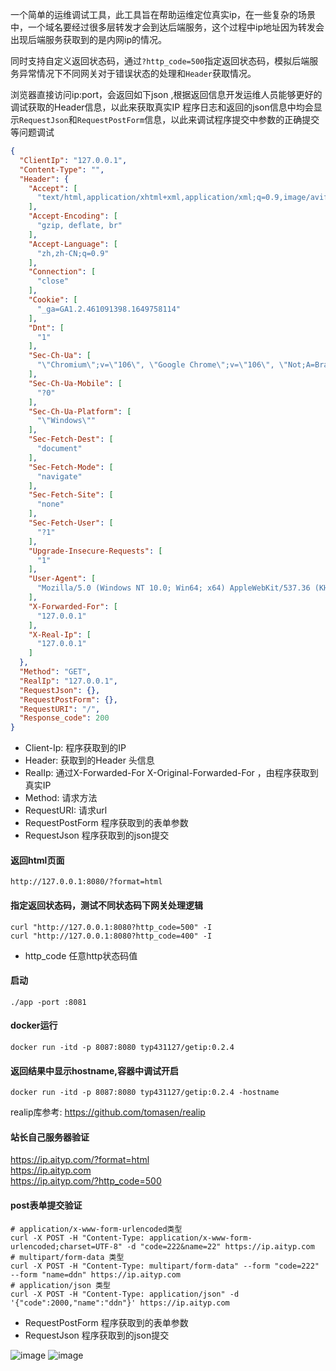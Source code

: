 一个简单的运维调试工具，此工具旨在帮助运维定位真实ip，在一些复杂的场景中，一个域名要经过很多层转发才会到达后端服务，这个过程中ip地址因为转发会出现后端服务获取到的是内网ip的情况。  

同时支持自定义返回状态码，通过`?http_code=500`指定返回状态码，模拟后端服务异常情况下不同网关对于错误状态的处理和`Header`获取情况。

浏览器直接访问ip:port，会返回如下json ,根据返回信息开发运维人员能够更好的调试获取的Header信息，以此来获取真实IP
程序日志和返回的json信息中均会显示`RequestJson`和`RequestPostForm`信息，以此来调试程序提交中参数的正确提交等问题调试
```json
{
  "ClientIp": "127.0.0.1",
  "Content-Type": "",
  "Header": {
    "Accept": [
      "text/html,application/xhtml+xml,application/xml;q=0.9,image/avif,image/webp,image/apng,*/*;q=0.8,application/signed-exchange;v=b3;q=0.9"
    ],
    "Accept-Encoding": [
      "gzip, deflate, br"
    ],
    "Accept-Language": [
      "zh,zh-CN;q=0.9"
    ],
    "Connection": [
      "close"
    ],
    "Cookie": [
      "_ga=GA1.2.461091398.1649758114"
    ],
    "Dnt": [
      "1"
    ],
    "Sec-Ch-Ua": [
      "\"Chromium\";v=\"106\", \"Google Chrome\";v=\"106\", \"Not;A=Brand\";v=\"99\""
    ],
    "Sec-Ch-Ua-Mobile": [
      "?0"
    ],
    "Sec-Ch-Ua-Platform": [
      "\"Windows\""
    ],
    "Sec-Fetch-Dest": [
      "document"
    ],
    "Sec-Fetch-Mode": [
      "navigate"
    ],
    "Sec-Fetch-Site": [
      "none"
    ],
    "Sec-Fetch-User": [
      "?1"
    ],
    "Upgrade-Insecure-Requests": [
      "1"
    ],
    "User-Agent": [
      "Mozilla/5.0 (Windows NT 10.0; Win64; x64) AppleWebKit/537.36 (KHTML, like Gecko) Chrome/106.0.0.0 Safari/537.36"
    ],
    "X-Forwarded-For": [
      "127.0.0.1"
    ],
    "X-Real-Ip": [
      "127.0.0.1"
    ]
  },
  "Method": "GET",
  "RealIp": "127.0.0.1",
  "RequestJson": {},
  "RequestPostForm": {},
  "RequestURI": "/",
  "Response_code": 200
}
```
- Client-Ip: 程序获取到的IP
- Header: 获取到的Header 头信息
- RealIp: 通过X-Forwarded-For X-Original-Forwarded-For ，由程序获取到真实IP
- Method: 请求方法
- RequestURI: 请求url
- RequestPostForm 程序获取到的表单参数
- RequestJson 程序获取到的json提交

#### 返回html页面
```
http://127.0.0.1:8080/?format=html
```

#### 指定返回状态码，测试不同状态码下网关处理逻辑
```shell
curl "http://127.0.0.1:8080?http_code=500" -I
curl "http://127.0.0.1:8080?http_code=400" -I
```
- http_code 任意http状态码值

#### 启动
```shell
./app -port :8081
```

#### docker运行
```shell
docker run -itd -p 8087:8080 typ431127/getip:0.2.4
```
#### 返回结果中显示hostname,容器中调试开启
```shell
docker run -itd -p 8087:8080 typ431127/getip:0.2.4 -hostname
```
realip库参考: https://github.com/tomasen/realip

#### 站长自己服务器验证
https://ip.aityp.com/?format=html   
https://ip.aityp.com   
https://ip.aityp.com/?http_code=500

#### post表单提交验证
```shell
# application/x-www-form-urlencoded类型
curl -X POST -H "Content-Type: application/x-www-form-urlencoded;charset=UTF-8" -d "code=222&name=22" https://ip.aityp.com
# multipart/form-data 类型
curl -X POST -H "Content-Type: multipart/form-data" --form "code=222" --form "name=ddn" https://ip.aityp.com
# application/json 类型
curl -X POST -H "Content-Type: application/json" -d '{"code":2000,"name":"ddn"}' https://ip.aityp.com
```
- RequestPostForm 程序获取到的表单参数
- RequestJson 程序获取到的json提交

![image](https://user-images.githubusercontent.com/20376675/177923586-e4b6c71d-b9e6-4dfa-89e7-bd3e241d80b0.png)
![image](https://user-images.githubusercontent.com/20376675/177923587-9e2f48d2-f349-4f3c-8a01-54a245b6770e.png)

